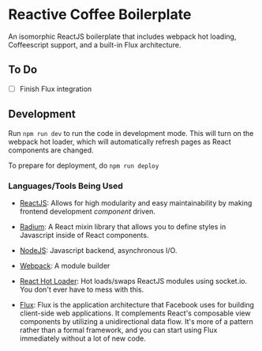 # Reactive Coffee Boilerplate
An isomorphic ReactJS boilerplate that includes webpack hot loading, Coffeescript support, and a built-in Flux architecture.

## To Do
- [ ] Finish Flux integration

## Development
Run `npm run dev` to run the code in development mode. This will turn on the webpack hot loader, which will automatically refresh pages as React components are changed.

To prepare for deployment, do `npm run deploy`

### Languages/Tools Being Used
- [ReactJS](http://facebook.github.io/react/): Allows for high modularity and easy maintainability by making frontend development *component* driven.

- [Radium](http://projects.formidablelabs.com/radium/): A React mixin library that allows you to define styles in Javascript inside of React components.

- [NodeJS](http://nodejs.org/): Javascript backend, asynchronous I/O.

- [Webpack](http://webpack.github.io/): A module builder

- [React Hot Loader](http://gaearon.github.io/react-hot-loader): Hot loads/swaps ReactJS modules using socket.io. You don't ever have to mess with this.

- [Flux](http://facebook.github.io/flux/docs/overview.html): Flux is the application architecture that Facebook uses for building client-side web applications. It complements React's composable view components by utilizing a unidirectional data flow. It's more of a pattern rather than a formal framework, and you can start using Flux immediately without a lot of new code.
